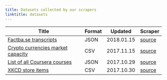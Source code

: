 ```yaml
---
title: Datasets collected by our scrapers
linktitle: datasets
---
```


| Title                                                                | Format | Updated    | Scraper |
|----------------------------------------------------------------------|--------|------------|---------|
| [Factba.se transcripts](/data/factbase_transcripts.tar.bz2)          | JSON   | 2018.01.15 | [source](/docs/examples/factbase/) |
| [Crypto currencies market capacity](/data/cryptocoin_market_cap.csv) | CSV    | 2017.11.15 | [source](/docs/examples/cryptocoinmarketcap/) |
| [List of all Coursera courses](/data/coursera_courses.json)          | JSON   | 2017.10.29 | [source](/docs/examples/coursera_courses/) |
| [XKCD store items](/data/xkcd_store_items.csv)                       | CSV    | 2017.10.30 | [source](/docs/examples/xkcd_store/) |
